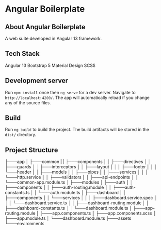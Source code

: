 # Angular Boilerplate

## About Angular Boilerplate
A web suite developed in Angular 13 framework.

## Tech Stack
Angular 13
Bootstrap 5
Material Design
SCSS

## Development server

Run `npm install` once then `ng serve` for a dev server. Navigate to `http://localhost:4200/`. The app will automatically reload if you change any of the source files.

## Build

Run `ng build` to build the project. The build artifacts will be stored in the `dist/` directory.

## Project Structure

├───app
│   ├───common
|   |   ├───components
│   │   ├───directives
│   │   ├───guards
│   │   ├───interceptors
│   │   ├───layout
│   │   │   ├───footer
│   │   │   └───header
│   │   ├───models
│   │   ├───pipes
│   │   ├───services
│   │   │   └───http.service
│   │   ├───validators
│   │   ├───api-endpoints
│   │   └───common-app.module.ts
│   ├───modules
│       ├───auth
│       │   ├───components
│       │   ├───auth-routing.module
│       │   ├───auth-constants.ts
│       │   └───auth.module.ts
│       ├───dashboard
│       │   ├───components
│       │   └───services
│       │   │       ├───dashboard.service.spec
│       │   │       └───dashboard.service.ts
│       │   ├───dashboard-routing.module
│       │   ├───dashboard-constants.ts
│       │   └───dashboard.module.ts
│       ├───app-routing.module
│       ├───app.components.ts
│       ├───app.components.scss
│       ├───app.module.ts
│       └───dashboard.module.ts
├───assets
└───environments